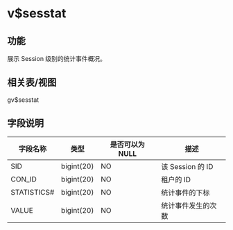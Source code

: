 v$sesstat 
==============================



功能 
-----------

展示 Session 级别的统计事件概况。

相关表/视图 
---------------

gv$sesstat

字段说明 
-------------



|  **字段名称**   |   **类型**   | **是否可以为 NULL** |     **描述**     |
|-------------|------------|----------------|----------------|
| SID         | bigint(20) | NO             | 该 Session 的 ID |
| CON_ID      | bigint(20) | NO             | 租户的 ID         |
| STATISTICS# | bigint(20) | NO             | 统计事件的下标        |
| VALUE       | bigint(20) | NO             | 统计事件发生的次数      |


